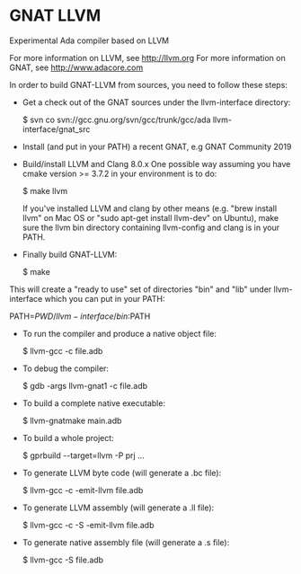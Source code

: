 GNAT LLVM
=========

Experimental Ada compiler based on LLVM

For more information on LLVM, see http://llvm.org
For more information on GNAT, see http://www.adacore.com

In order to build GNAT-LLVM from sources, you need to follow these steps:

- Get a check out of the GNAT sources under the llvm-interface directory:

  $ svn co svn://gcc.gnu.org/svn/gcc/trunk/gcc/ada llvm-interface/gnat_src

- Install (and put in your PATH) a recent GNAT, e.g GNAT Community 2019

- Build/install LLVM and Clang 8.0.x
  One possible way assuming you have cmake version >= 3.7.2 in your environment
  is to do:

  $ make llvm

  If you've installed LLVM and clang by other means (e.g. "brew install llvm"
  on Mac OS or "sudo apt-get install llvm-dev" on Ubuntu), make sure the
  llvm bin directory containing llvm-config and clang is in your PATH.

- Finally build GNAT-LLVM:

  $ make

This will create a "ready to use" set of directories "bin" and "lib" under
llvm-interface which you can put in your PATH:

  PATH=$PWD/llvm-interface/bin:$PATH

- To run the compiler and produce a native object file:

  $ llvm-gcc -c file.adb

- To debug the compiler:

  $ gdb -args llvm-gnat1 -c file.adb

- To build a complete native executable:

  $ llvm-gnatmake main.adb

- To build a whole project:

  $ gprbuild --target=llvm -P prj ...

- To generate LLVM byte code (will generate a .bc file):

  $ llvm-gcc -c -emit-llvm file.adb

- To generate LLVM assembly (will generate a .ll file):

  $ llvm-gcc -c -S -emit-llvm file.adb

- To generate native assembly file (will generate a .s file):

  $ llvm-gcc -S file.adb

